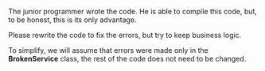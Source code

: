 The junior programmer wrote the code. He is able to compile this code, but, to be honest, this is its only advantage.

Please rewrite the code to fix the errors, but try to keep business logic.

To simplify, we will assume that errors were made only in the **BrokenService** class, the rest of the code does not need to be changed.